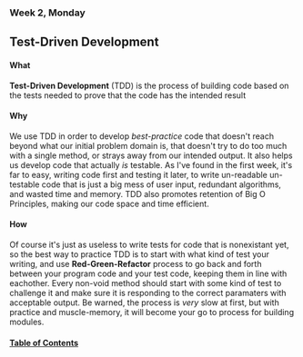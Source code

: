 ### Week 2, Monday
## Test-Driven Development

#### What
__Test-Driven Development__ (TDD) is the process of building code based on the tests needed to prove that the code has the intended result

#### Why
We use TDD in order to develop *best-practice* code that doesn't reach beyond what our initial problem domain is,
that doesn't try to do too much with a single method, or strays away from our intended output.
It also helps us develop code that actually *is* testable. As I've found in the first week, it's far to easy, writing code first
and testing it later, to write un-readable un-testable code that is just a big mess of user input, redundant algorithms,
and wasted time and memory. TDD also promotes retention of Big O Principles, making our code space and time efficient.

#### How
Of course it's just as useless to write tests for code that is nonexistant yet, so the best way to practice TDD is to
start with what kind of test your writing, and use __Red-Green-Refactor__ process to go back and forth between your program code
and your test code, keeping them in line with eachother. Every non-void method should start with some kind of test to challenge it
and make sure it is responding to the correct paramaters with acceptable output. Be warned, the process is *very* slow at first, 
but with practice and muscle-memory, it will become your go to process for building modules.

#### [Table of Contents](https://hcoggers.github.io/Reading-Notes-Repository/)